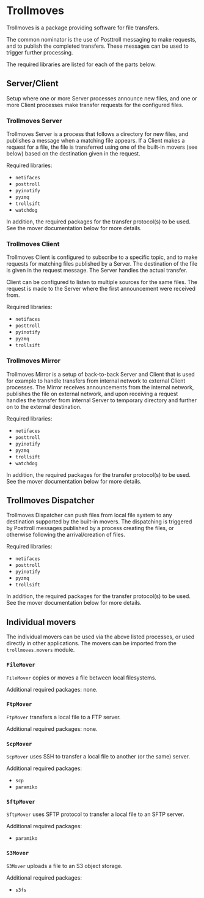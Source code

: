 # Trollmoves

Trollmoves is a package providing software for file transfers.

The common nominator is the use of Posttroll messaging to make requests, and to
publish the completed transfers. These messages can be used to trigger further
processing.

The required libraries are listed for each of the parts below.

## Server/Client

Setup where one or more Server processes announce new files, and one or more
Client processes make transfer requests for the configured files.

### Trollmoves Server

Trollmoves Server is a process that follows a directory for new files, and publishes
a message when a matching file appears. If a Client makes a request for a file,
the file is transferred using one of the built-in movers (see below) based on the
destination given in the request.

Required libraries:
- ``netifaces``
- ``posttroll``
- ``pyinotify``
- ``pyzmq``
- ``trollsift``
- ``watchdog``

In addition, the required packages for the transfer protocol(s) to be used. See the
mover documentation below for more details.

### Trollmoves Client

Trollmoves Client is configured to subscribe to a specific topic, and to make requests
for matching files published by a Server. The destination of the file is given in
the request message. The Server handles the actual transfer.

Client can be configured to listen to multiple sources for the same files. The request
is made to the Server where the first announcement were received from.

Required libraries:
- ``netifaces``
- ``posttroll``
- ``pyinotify``
- ``pyzmq``
- ``trollsift``

### Trollmoves Mirror

Trollmoves Mirror is a setup of back-to-back Server and Client that is used for
example to handle transfers from internal network to external Client processes. The
Mirror receives announcements from the internal network, publishes the file on
external network, and upon receiving a request handles the transfer from internal
Server to temporary directory and further on to the external destination.

Required libraries:
- ``netifaces``
- ``posttroll``
- ``pyinotify``
- ``pyzmq``
- ``trollsift``
- ``watchdog``

In addition, the required packages for the transfer protocol(s) to be used. See the
mover documentation below for more details.

## Trollmoves Dispatcher

Trollmoves Dispatcher can push files from local file system to any destination supported
by the built-in movers. The dispatching is triggered by Posttroll messages published
by a process creating the files, or otherwise following the arrival/creation of
files.

Required libraries:
- ``netifaces``
- ``posttroll``
- ``pyinotify``
- ``pyzmq``
- ``trollsift``

In addition, the required packages for the transfer protocol(s) to be used. See the
mover documentation below for more details.

## Individual movers

The individual movers can be used via the above listed processes, or used directly
in other applications. The movers can be imported from the ``trollmoves.movers``
module.

### ``FileMover``

``FileMover`` copies or moves a file between local filesystems.

Additional required packages: none.

### ``FtpMover``

``FtpMover`` transfers a local file to a FTP server.

Additional required packages: none.

### ``ScpMover``

``ScpMover`` uses SSH to transfer a local file to another (or the same) server.

Additional required packages:
- ``scp``
- ``paramiko``

### ``SftpMover``

``SftpMover`` uses SFTP protocol to transfer a local file to an SFTP server.

Additional required packages:
- ``paramiko``

### ``S3Mover``

``S3Mover`` uploads a file to an S3 object storage.

Additional required packages:
- ``s3fs``
